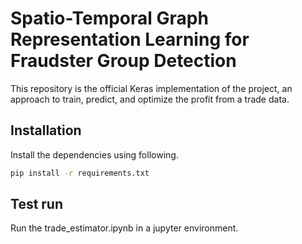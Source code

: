 # Spatio-Temporal Graph Representation Learning for Fraudster Group Detection
This repository is the official Keras implementation of the project, an approach to train, predict, and optimize the profit from a trade data.


## Installation
Install the dependencies using following.
```bash
pip install -r requirements.txt
```

## Test run
Run the trade_estimator.ipynb in a jupyter environment.


